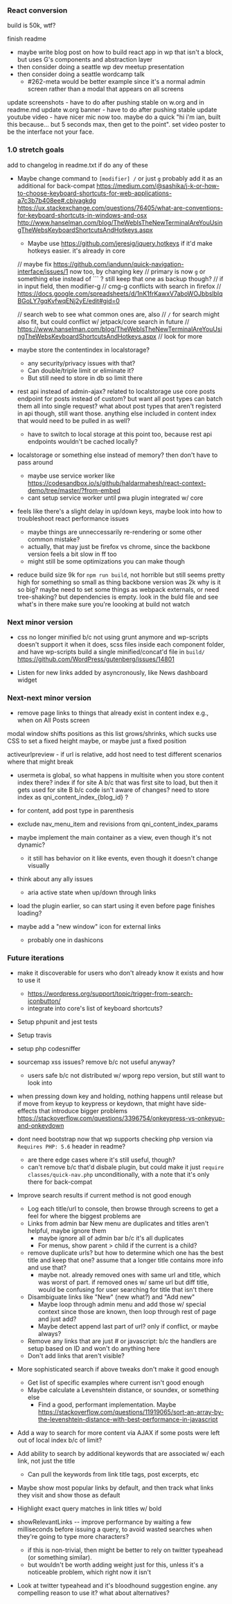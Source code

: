 ### React conversion

build is 50k, wtf?

finish readme

* maybe write blog post on how to build react app in wp that isn't a block, but uses G's components and abstraction layer
* then consider doing a seattle wp dev meetup presentation
* then consider doing a seattle wordcamp talk
	* #262-meta would be better example since it's a normal admin screen rather than a modal that appears on all screens

update screenshots - have to do after pushing stable
	on w.org and in readme.md
update w.org banner - have to do after pushing stable
update youtube video - have nicer mic now too. maybe do a quick "hi i'm ian, built this because... but 5 seconds max, then get to the point". set video poster to be the interface not your face.



### 1.0 stretch goals

add to changelog in readme.txt if do any of these

* Maybe change command to `[modifier] /` or just `g`
	probably add it as an additional for back-compat
	https://medium.com/@sashika/j-k-or-how-to-choose-keyboard-shortcuts-for-web-applications-a7c3b7b408ee#.cbjvagkdg
	https://ux.stackexchange.com/questions/76405/what-are-conventions-for-keyboard-shortcuts-in-windows-and-osx
	http://www.hanselman.com/blog/TheWebIsTheNewTerminalAreYouUsingTheWebsKeyboardShortcutsAndHotkeys.aspx
	* Maybe use https://github.com/jeresig/jquery.hotkeys if it'd make hotkeys easier. it's already in core

	// maybe fix https://github.com/iandunn/quick-navigation-interface/issues/1 now too, by changing key
	// primary is now `g` or something else instead of `\`` ? still keep that one as backup though?
		// if in input field, then modifier-g
			// cmg-g conflicts with search in firefox
			// https://docs.google.com/spreadsheets/d/1nK1frKawxV7aboWOJbbslbIqBGoLY7gqKvfwqENj2yE/edit#gid=0

	// search web to see what common ones are, also
		// `/` for search might also fit, but could conflict w/ jetpack/core search in future
		// https://www.hanselman.com/blog/TheWebIsTheNewTerminalAreYouUsingTheWebsKeyboardShortcutsAndHotkeys.aspx
		// look for more

* maybe store the contentindex in localstorage?
	* any security/privacy issues with that?
	* Can double/triple limit or eliminate it?
	* But still need to store in db so limit there

* rest api instead of admin-ajax? related to localstorage
	use core posts endpoint for posts instead of custom?
		but want all post types
			can batch them all into single request?
				what about post types that aren't registerd in api though, still want those.
		anything else included in content index that would need to be pulled in as well?

	* have to switch to local storage at this point too, because rest api endpoints wouldn't be cached locally? 

* localstorage or something else instead of memory? then don't have to pass around
	* maybe use service worker like https://codesandbox.io/s/github/haldarmahesh/react-context-demo/tree/master/?from-embed
	* cant setup service worker until pwa plugin integrated w/ core

* feels like there's a slight delay in up/down keys, maybe look into how to troubleshoot react performance issues
	* maybe things are unneccessarily re-rendering or some other common mistake?
	* actually, that may just be firefox vs chrome, since the backbone version feels a bit slow in ff too
	* might still be some optimizations you can make though

* reduce build size
	9k for `npm run build`, not horrible but still seems pretty high for something so small as thing
		backbone version was 2k
	why is it so big? maybe need to set some things as webpack externals, or need tree-shaking? but dependencies is empty.
	look in the buld file and see what's in there
	make sure you're loooking at build not watch

### Next minor version

* css no longer minified b/c not using grunt anymore and wp-scripts doesn't support it
when it does, scss files inside each component folder, and have wp-scripts build a single minified/concat'd file in `build/`
https://github.com/WordPress/gutenberg/issues/14801


* Listen for new links added by asyncronously, like News dashboard widget

### Next-next minor version

* remove page links to things that already exist in content index
	e.g., when on All Posts screen

modal window shifts positions as this list grows/shrinks, which sucks
	use CSS to set a fixed height maybe, or maybe just a fixed position

activeurlpreview - if url is relative, add host
need to test different scenarios where that might break

* usermeta is global, so what happens in multisite when you store content index there?
	index if for site A b/c that was first site to load, but then it gets used for site B b/c code isn't aware of changes?
	need to store index as qni_content_index_{blog_id} ?
* for content, add post type in parenthesis

* exclude nav_menu_item and revisions from qni_content_index_params
* maybe implement the main container as a view, even though it's not dynamic?
	* it still has behavior on it like events, even though it doesn't change visually
* think about any ally issues
	* aria active state when up/down through links
* load the plugin earlier, so can start using it even before page finishes loading?

* maybe add a "new window" icon for external links
	- probably one in dashicons


### Future iterations

* make it discoverable for users who don't already know it exists and how to use it
	* https://wordpress.org/support/topic/trigger-from-search-iconbutton/
	* integrate into core's list of keyboard shortcuts?
* Setup phpunit and jest tests
* Setup travis
* setup php codesniffer
* sourcemap xss issues? remove b/c not useful anyway?
	* users safe b/c not distributed w/ wporg repo version, but still want to look into

* when pressing down key and holding, nothing happens until release
	but if move from keyup to keypress or keydown, that might have side-effects that introduce bigger problems
	https://stackoverflow.com/questions/3396754/onkeypress-vs-onkeyup-and-onkeydown

* dont need bootstrap now that wp supports checking php version via `Requires PHP: 5.6` header in readme?
	* are there edge cases where it's still useful, though?
	* can't remove b/c that'd disbale plugin, but could make it just `require classes/quick-nav.php` unconditionally, with a note that it's only there for back-compat

* Improve search results if current method is not good enough
	* Log each title/url to console, then browse through screens to get a feel for where the biggest problems are
	* Links from admin bar New menu are duplicates and titles aren't helpful, maybe ignore them
    	* maybe ignore all of admin bar b/c it's all duplicates
    	* For menus, show parent > child if the current is a child?
	* remove duplicate urls? but how to determine which one has the best title and keep that one? assume that a longer title contains more info and use that?
		* maybe not. already removed ones with same url and title, which was worst of part. if removed ones w/ same url but diff title, would be confusing for user searching for title that isn't there
	* Disambiguate links like "New" (new what?) and "Add new"
		* Maybe loop through admin menu and add those w/ special context since those are known, then loop through rest of page and just add?
		* Maybe detect append last part of url? only if conflict, or maybe always?
	* Remove any links that are just # or javascript: b/c the handlers are setup based on ID and won't do anything here
	* Don't add links that aren't visible?

* More sophisticated search if above tweaks don't make it good enough
	* Get list of specific examples where current isn't good enough
	* Maybe calculate a Levenshtein distance, or soundex, or something else
		* Find a good, performant implementation. Maybe https://stackoverflow.com/questions/11919065/sort-an-array-by-the-levenshtein-distance-with-best-performance-in-javascript

* Add a way to search for more content via AJAX if some posts were left out of local index b/c of limit?

* Add ability to search by additional keywords that are associated w/ each link, not just the title
	* Can pull the keywords from link title tags, post excerpts, etc

* Maybe show most popular links by default, and then track what links they visit and show those as default

* Highlight exact query matches in link titles w/ bold

* showRelevantLinks -- improve performance by waiting a few milliseconds before issuing a query, to avoid wasted searches when they're going to type more characters?
	* if this is non-trivial, then might be better to rely on twitter typeahead (or something similar).
	* but wouldn't be worth adding weight just for this, unless it's a noticeable problem, which right now it isn't

* Look at twitter typeahead and it's bloodhound suggestion engine. any compelling reason to use it? what about alternatives?
